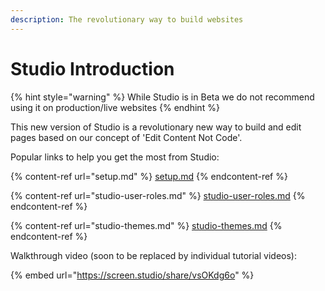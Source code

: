 ```yaml
---
description: The revolutionary way to build websites
---
```


# Studio Introduction

{% hint style="warning" %}
While Studio is in Beta we do not recommend using it on production/live websites
{% endhint %}

This new version of Studio is a revolutionary new way to build and edit pages based on our concept of 'Edit Content Not Code'.&#x20;

Popular links to help you get the most from Studio:

{% content-ref url="setup.md" %}
[setup.md](setup.md)
{% endcontent-ref %}

{% content-ref url="studio-user-roles.md" %}
[studio-user-roles.md](studio-user-roles.md)
{% endcontent-ref %}

{% content-ref url="studio-themes.md" %}
[studio-themes.md](studio-themes.md)
{% endcontent-ref %}

Walkthrough video (soon to be replaced by individual tutorial videos):

{% embed url="https://screen.studio/share/vsOKdg6o" %}
